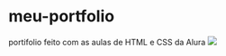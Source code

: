 # meu-portfolio
portifolio feito com as aulas de HTML e CSS da Alura
<img src="https://user-images.githubusercontent.com/90784883/217964143-09c8e647-e897-4f73-847c-c27d097c5344.JPG"/>
